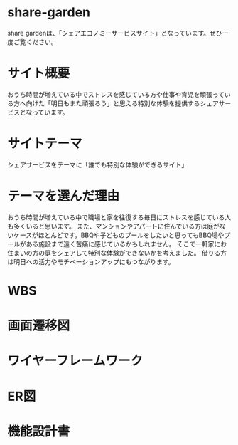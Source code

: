 # share-garden
share gardenは、「シェアエコノミーサービスサイト」となっています。ぜひ一度ご覧ください。
# サイト概要

おうち時間が増えている中でストレスを感じている方や仕事や育児を頑張っている方へ向けた「明日もまた頑張ろう」と思える特別な体験を提供するシェアサービスとなっています。	

# サイトテーマ
シェアサービスをテーマに「誰でも特別な体験ができるサイト」

# テーマを選んだ理由
おうち時間が増えている中で職場と家を往復する毎日にストレスを感じている人も多くいると思います。
また、マンションやアパートに住んでいる方は庭がないケースがほとんどです。BBQや子どものプールをしたいと思ってもBBQ場やプールがある施設まで遠く苦痛に感じているかもしれません。
そこで一軒家にお住まいの方の庭をシェアして特別な体験ができないかを考えました。
借りる方は明日への活力やモチベーションアップにもつながります。

# WBS

# 画面遷移図

# ワイヤーフレームワーク

# ER図
# 機能設計書

